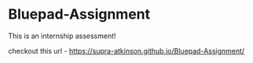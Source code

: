 # Bluepad-Assignment
This is an internship assessment!
 
checkout this url - https://supra-atkinson.github.io/Bluepad-Assignment/
